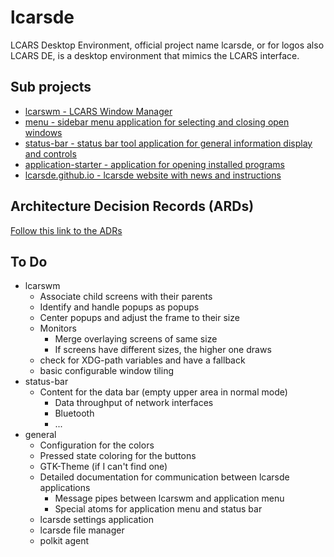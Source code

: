 # lcarsde
LCARS Desktop Environment, official project name lcarsde, or for logos also LCARS DE, is a desktop environment that mimics the LCARS interface.

## Sub projects
* [lcarswm - LCARS Window Manager](https://github.com/lcarsde/lcarswm)
* [menu - sidebar menu application for selecting and closing open windows](https://github.com/lcarsde/menu)
* [status-bar - status bar tool application for general information display and controls](https://github.com/lcarsde/status-bar)
* [application-starter - application for opening installed programs](https://github.com/lcarsde/application-starter)
* [lcarsde.github.io - lcarsde website with news and instructions](https://github.com/lcarsde/lcarsde.github.io)

## Architecture Decision Records (ARDs)
[Follow this link to the ADRs](docs/adr/adr-index.md)

## To Do
* lcarswm
  * Associate child screens with their parents
  * Identify and handle popups as popups
  * Center popups and adjust the frame to their size
  * Monitors
    * Merge overlaying screens of same size
    * If screens have different sizes, the higher one draws
  * check for XDG-path variables and have a fallback
  * basic configurable window tiling
* status-bar
  * Content for the data bar (empty upper area in normal mode)
    * Data throughput of network interfaces
    * Bluetooth
    * ...
* general
  * Configuration for the colors
  * Pressed state coloring for the buttons
  * GTK-Theme (if I can't find one)
  * Detailed documentation for communication between lcarsde applications
    * Message pipes between lcarswm and application menu
    * Special atoms for application menu and status bar
  * lcarsde settings application
  * lcarsde file manager
  * polkit agent
